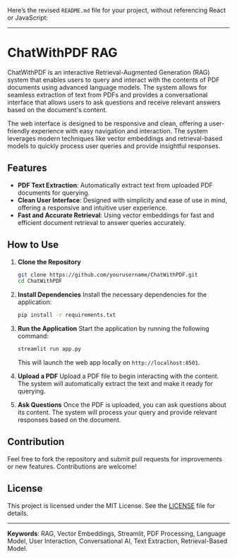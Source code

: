Here’s the revised `README.md` file for your project, without referencing React or JavaScript:

---

# ChatWithPDF RAG

ChatWithPDF is an interactive Retrieval-Augmented Generation (RAG) system that enables users to query and interact with the contents of PDF documents using advanced language models. The system allows for seamless extraction of text from PDFs and provides a conversational interface that allows users to ask questions and receive relevant answers based on the document's content.

The web interface is designed to be responsive and clean, offering a user-friendly experience with easy navigation and interaction. The system leverages modern techniques like vector embeddings and retrieval-based models to quickly process user queries and provide insightful responses.

## Features

* **PDF Text Extraction**: Automatically extract text from uploaded PDF documents for querying.
* **Clean User Interface**: Designed with simplicity and ease of use in mind, offering a responsive and intuitive user experience.
* **Fast and Accurate Retrieval**: Using vector embeddings for fast and efficient document retrieval to answer queries accurately.

## How to Use

1. **Clone the Repository**

   ```bash
   git clone https://github.com/yourusername/ChatWithPDF.git
   cd ChatWithPDF
   ```

2. **Install Dependencies**
   Install the necessary dependencies for the application:

   ```bash
   pip install -r requirements.txt
   ```

3. **Run the Application**
   Start the application by running the following command:

   ```bash
   streamlit run app.py
   ```

   This will launch the web app locally on `http://localhost:8501`.

4. **Upload a PDF**
   Upload a PDF file to begin interacting with the content. The system will automatically extract the text and make it ready for querying.

5. **Ask Questions**
   Once the PDF is uploaded, you can ask questions about its content. The system will process your query and provide relevant responses based on the document.

## Contribution

Feel free to fork the repository and submit pull requests for improvements or new features. Contributions are welcome!

## License

This project is licensed under the MIT License. See the [LICENSE](LICENSE) file for details.

---

**Keywords**: RAG, Vector Embeddings, Streamlit, PDF Processing, Language Model, User Interaction, Conversational AI, Text Extraction, Retrieval-Based Model.
